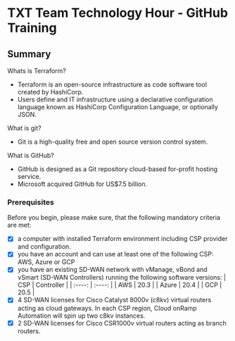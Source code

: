 
# TXT Team Technology Hour - GitHub Training
 
## Summary
Whats is Terraform?
- Terraform is an open-source infrastructure as code software tool created by HashiCorp.
- Users define and IT infrastructure using a declarative configuration language known as HashiCorp 
Configuration Language, or optionally JSON.
 
What is git?
- Git is a high-quality free and open source version control system.
 
What is GitHub?
- GitHub is designed as a Git repository cloud-based for-profit hosting service.
- Microsoft acquired GitHub for US$7.5 billion.
 
### Prerequisites
 
Before you begin, please make sure, that the following mandatory criteria are met:
- [x] a computer with installed Terraform environment including CSP provider and configuration.
- [x] you have an account and can use at least one of the following CSP: AWS, Azure or GCP
- [x] you have an existing SD-WAN network with vManage, vBond and vSmart (SD-WAN Controllers) running the 
following software versions:
  | CSP   | Controller |
  | :----: | :----:     |
  | AWS   |  20.3      |
  | Azure |  20.4      | 
  | GCP   |  20.5      | 
- [x] 4 SD-WAN licenses for Cisco Catalyst 8000v (c8kv) virtual routers acting as cloud gateways. In each CSP 
region, Cloud onRamp Automation will spin up two c8kv instances.
- [x] 2 SD-WAN licenses for Cisco CSR1000v virtual routers acting as branch routers.
